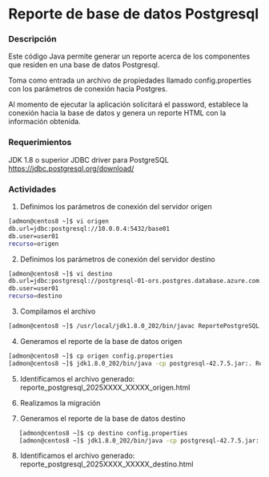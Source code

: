 # Reporte de base de datos Postgresql

### Descripción
Este código Java permite generar un reporte acerca de los componentes que residen en una base de datos Postgresql.

Toma como entrada un archivo de propiedades llamado config.properties con los parámetros de conexión hacia Postgres.

Al momento de ejecutar la aplicación solicitará el password, establece la conexión hacia la base de datos y genera un reporte HTML 
con la información obtenida.

### Requerimientos 
JDK 1.8 o superior
JDBC driver para PostgreSQL
  https://jdbc.postgresql.org/download/ 

### Actividades
1. Definimos los parámetros de conexión del servidor origen
```bash
[admon@centos8 ~]$ vi origen
db.url=jdbc:postgresql://10.0.0.4:5432/base01
db.user=user01
recurso=origen
```

2. Definimos los parámetros de conexión del servidor destino
```bash
[admon@centos8 ~]$ vi destino
db.url=jdbc:postgresql://postgresql-01-ors.postgres.database.azure.com:5432/destino01
db.user=user01
recurso=destino
```

3. Compilamos el archivo
```bash
[admon@centos8 ~]$ /usr/local/jdk1.8.0_202/bin/javac ReportePostgreSQL.java
```

4. Generamos el reporte de la base de datos origen
```bash
[admon@centos8 ~]$ cp origen config.properties
[admon@centos8 ~]$ jdk1.8.0_202/bin/java -cp postgresql-42.7.5.jar:. ReportePostgreSQL
```

5. Identificamos el archivo generado: reporte_postgresql_2025XXXX_XXXXX_origen.html
   
6. Realizamos la migración
   
7. Generamos el reporte de la base de datos destino
```bash
   [admon@centos8 ~]$ cp destino config.properties
   [admon@centos8 ~]$ jdk1.8.0_202/bin/java -cp postgresql-42.7.5.jar:. ReportePostgreSQL
```

8. Identificamos el archivo generado: reporte_postgresql_2025XXXX_XXXXX_destino.html

 
